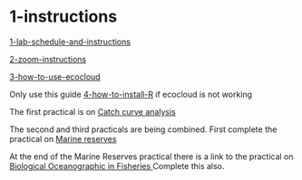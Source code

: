 # 1-instructions

[1-lab-schedule-and-instructions](https://github.com/UWA-SCIE2204-Marine-Systems/1-instructions/blob/master/1-lab-schedule-and-instructions.md)

[2-zoom-instructions](https://github.com/UWA-SCIE2204-Marine-Systems/1-instructions/blob/master/2-zoom-instructions.md)

[3-how-to-use-ecocloud](https://github.com/UWA-SCIE2204-Marine-Systems/1-instructions/blob/master/3-how-to-use-ecocloud.md)


Only use this guide [4-how-to-install-R](https://github.com/UWA-SCIE2204-Marine-Systems/1-instructions/blob/master/4-how-to-install-R-on-your-local-computer.md) if ecocloud is not working


The first practical is on [Catch curve analysis](https://github.com/UWA-SCIE2204-Marine-Systems/Catch-curve/blob/master/CatchCurveMarkdown.md)

The second and third practicals are being combined.
First complete the practical on [Marine reserves](https://github.com/UWA-SCIE2204-Marine-Systems/No-take-marine-reserves/blob/master/lobster-density-inside-vs-outside-ntmr.md)

At the end of the Marine Reserves practical there is a link to the practical on [Biological Oceanographic in Fisheries ](https://github.com/UWA-SCIE2204-Marine-Systems/Biological-oceanography/blob/master/Puerulus-settlement.md) Complete this also. 

